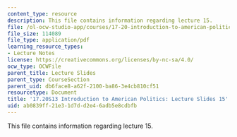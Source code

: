 ```yaml
---
content_type: resource
description: This file contains information regarding lecture 15.
file: /ol-ocw-studio-app/courses/17-20-introduction-to-american-politics-spring-2013/ab0839ff21e31d7dd2e46adb5e8cdbfb_MIT17_20S13_Lecture15.pdf
file_size: 114089
file_type: application/pdf
learning_resource_types:
- Lecture Notes
license: https://creativecommons.org/licenses/by-nc-sa/4.0/
ocw_type: OCWFile
parent_title: Lecture Slides
parent_type: CourseSection
parent_uid: db6face8-a62f-2100-ba86-3e4cb810cf51
resourcetype: Document
title: '17.20S13 Introduction to American Politics: Lecture Slides 15'
uid: ab0839ff-21e3-1d7d-d2e4-6adb5e8cdbfb
---
```

This file contains information regarding lecture 15.